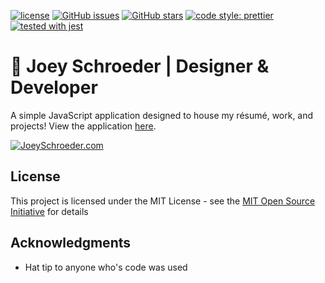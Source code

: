 [![license](https://img.shields.io/github/license/mashape/apistatus.svg)]()
[![GitHub issues](https://img.shields.io/github/issues/joeyschroeder/joey-schroeder-dot-com.svg)](https://github.com/joeyschroeder/joey-schroeder-dot-com/issues)
[![GitHub stars](https://img.shields.io/github/stars/joeyschroeder/joey-schroeder-dot-com.svg)](https://github.com/joeyschroeder/joey-schroeder-dot-com/stargazers)
[![code style: prettier](https://img.shields.io/badge/code_style-prettier-ff69b4.svg)](https://github.com/prettier/prettier)
[![tested with jest](https://img.shields.io/badge/tested_with-jest-99424f.svg)](https://github.com/facebook/jest)

# 🌈 Joey Schroeder | Designer & Developer
A simple JavaScript application designed to house my résumé, work, and projects!  View the application [here](http://joeyschroeder.com).

[![JoeySchroeder.com](https://i.imgur.com/P4De99k.gif)](http://joeyschroeder.com)

## License

This project is licensed under the MIT License - see the [MIT Open Source Initiative](https://opensource.org/licenses/MIT) for details

## Acknowledgments

* Hat tip to anyone who's code was used

